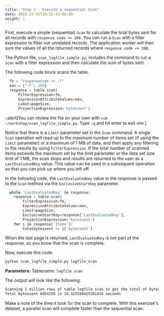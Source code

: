 ```yaml
---
title: "Step 1 - Execute a sequential Scan"
date: 2019-12-02T10:35:42-08:00
weight: 1
---
```


First, execute a simple (sequential) `Scan` to calculate the total bytes sent for all records with `response code <> 200`. You can run a `Scan` with a filter expression to filter out unrelated records. The application worker will then sum the values of all the returned records where `response code <> 200`.

The Python file, `scan_logfile_simple.py`, includes the command to run a `Scan` with a filter expression and then calculate the sum of bytes sent.

The following code block scans the table.

```py
  fe = "responsecode <> :f"
  eav = {":f": 200}
  response = table.scan(
      FilterExpression=fe,
      ExpressionAttributeValues=eav,
      Limit=pageSize,
      ProjectionExpression='bytessent')
```

::alert[You can review the file on your own with `vim ~/workshop/scan_logfile_simple.py`. Type `:q` and hit enter to exit vim.]

Notice that there is a `Limit` parameter set in the `Scan` command. A single `Scan` operation will read up to the maximum number of items set (if using the `Limit` parameter) or a maximum of 1 MB of data, and then apply any filtering to the results by using `FilterExpression`. If the total number of scanned items exceeds the maximum set by the limit parameter or the data set size limit of 1 MB, the scan stops and results are returned to the user as a `LastEvaluatedKey` value. This value can be used in a subsequent operation so that you can pick up where you left off.

In the following code, the `LastEvaluatedKey` value in the response is passed to the `Scan` method via the `ExclusiveStartKey` parameter.

```py
  while 'LastEvaluatedKey' in response:
    response = table.scan(
        FilterExpression=fe,
        ExpressionAttributeValues=eav,
        Limit=pageSize,
        ExclusiveStartKey=response['LastEvaluatedKey'],
        ProjectionExpression='bytessent')
    for i in response['Items']:
        totalbytessent += i['bytessent']
```

When the last page is returned, `LastEvaluatedKey` is not part of the response, so you know that the scan is complete.

Now, execute this code.

```bash
python scan_logfile_simple.py logfile_scan
```

**Parameters:** Tablename: `logfile_scan`

The output will look like the following.

```txt
Scanning 1 million rows of table logfile_scan to get the total of bytes sent
Total bytessent 6054250 in 16.325594425201416 seconds
```

Make a note of the time it took for the scan to complete. With this exercise's dataset, a parallel scan will complete faster than the sequential scan.
